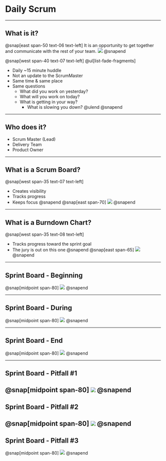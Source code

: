 # Daily Scrum
---
## What is it?
@snap[east span-50 text-06 text-left]
It is an opportunity to get together and communicate with the rest of your team.
![](assets/img/daily-scrum.jpeg)
@snapend

@snap[west span-40 text-07 text-left]
@ul[list-fade-fragments]
- Daily ~15 minute huddle
- Not an update to the ScrumMaster
- Same time & same place
- Same questions
   - What did you work on yesterday?
   - What will you work on today?
   - What is getting in your way?
       - What is slowing you down?
@ulend
@snapend

---
## Who does it?
- Scrum Master (Lead)
- Delivery Team
- Product Owner

---
## What is a Scrum Board?
@snap[west span-35 text-07 text-left]
- Creates visibility
- Tracks progress
- Keeps focus
@snapend
@snap[east span-70]
![](assets/img/scrum-board.png)
@snapend

---
## What is a Burndown Chart?
@snap[west span-35 text-08 text-left]
- Tracks progress toward the sprint goal
- The jury is out on this one
@snapend
@snap[east span-65]
![](assets/img/sprint-burndown.png)
@snapend

---
## Sprint Board - Beginning
@snap[midpoint span-80]
![](assets/img/sprint-board1.png)
@snapend

---
## Sprint Board - During
@snap[midpoint span-80]
![](assets/img/sprint-board2.png)
@snapend

---
## Sprint Board - End
@snap[midpoint span-80]
![](assets/img/sprint-board3.png)
@snapend

---
## Sprint Board - Pitfall #1
@snap[midpoint span-80]
![](assets/img/sprint-board-pitfall1.png)
@snapend
---
## Sprint Board - Pitfall #2
@snap[midpoint span-80]
![](assets/img/sprint-board-pitfall2.png)
@snapend
---
## Sprint Board - Pitfall #3
@snap[midpoint span-80]
![](assets/img/sprint-board-pitfall3.png)
@snapend
